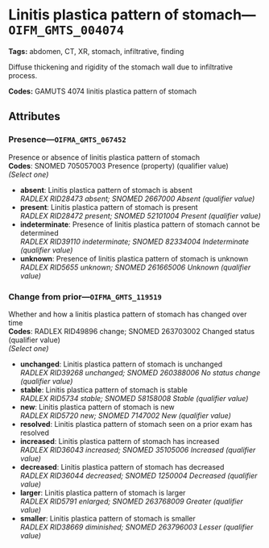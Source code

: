# Linitis plastica pattern of stomach—`OIFM_GMTS_004074`

**Tags:** abdomen, CT, XR, stomach, infiltrative, finding

Diffuse thickening and rigidity of the stomach wall due to infiltrative process.

**Codes:** GAMUTS 4074 linitis plastica pattern of stomach

## Attributes

### Presence—`OIFMA_GMTS_067452`

Presence or absence of linitis plastica pattern of stomach  
**Codes**: SNOMED 705057003 Presence (property) (qualifier value)  
*(Select one)*

- **absent**: Linitis plastica pattern of stomach is absent  
_RADLEX RID28473 absent; SNOMED 2667000 Absent (qualifier value)_
- **present**: Linitis plastica pattern of stomach is present  
_RADLEX RID28472 present; SNOMED 52101004 Present (qualifier value)_
- **indeterminate**: Presence of linitis plastica pattern of stomach cannot be determined  
_RADLEX RID39110 indeterminate; SNOMED 82334004 Indeterminate (qualifier value)_
- **unknown**: Presence of linitis plastica pattern of stomach is unknown  
_RADLEX RID5655 unknown; SNOMED 261665006 Unknown (qualifier value)_

### Change from prior—`OIFMA_GMTS_119519`

Whether and how a linitis plastica pattern of stomach has changed over time  
**Codes**: RADLEX RID49896 change; SNOMED 263703002 Changed status (qualifier value)  
*(Select one)*

- **unchanged**: Linitis plastica pattern of stomach is unchanged  
_RADLEX RID39268 unchanged; SNOMED 260388006 No status change (qualifier value)_
- **stable**: Linitis plastica pattern of stomach is stable  
_RADLEX RID5734 stable; SNOMED 58158008 Stable (qualifier value)_
- **new**: Linitis plastica pattern of stomach is new  
_RADLEX RID5720 new; SNOMED 7147002 New (qualifier value)_
- **resolved**: Linitis plastica pattern of stomach seen on a prior exam has resolved  
- **increased**: Linitis plastica pattern of stomach has increased  
_RADLEX RID36043 increased; SNOMED 35105006 Increased (qualifier value)_
- **decreased**: Linitis plastica pattern of stomach has decreased  
_RADLEX RID36044 decreased; SNOMED 1250004 Decreased (qualifier value)_
- **larger**: Linitis plastica pattern of stomach is larger  
_RADLEX RID5791 enlarged; SNOMED 263768009 Greater (qualifier value)_
- **smaller**: Linitis plastica pattern of stomach is smaller  
_RADLEX RID38669 diminished; SNOMED 263796003 Lesser (qualifier value)_